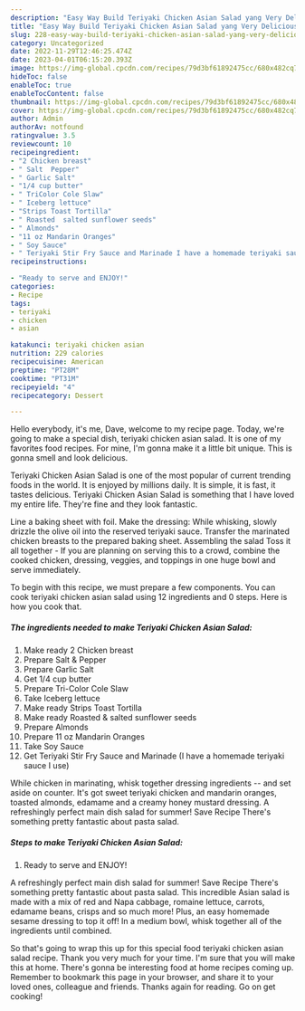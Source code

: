 ```yaml
---
description: "Easy Way Build Teriyaki Chicken Asian Salad yang Very Delicious"
title: "Easy Way Build Teriyaki Chicken Asian Salad yang Very Delicious"
slug: 228-easy-way-build-teriyaki-chicken-asian-salad-yang-very-delicious
category: Uncategorized
date: 2022-11-29T12:46:25.474Z
date: 2023-04-01T06:15:20.393Z
image: https://img-global.cpcdn.com/recipes/79d3bf61892475cc/680x482cq70/teriyaki-chicken-asian-salad-recipe-main-photo.jpg
hideToc: false
enableToc: true
enableTocContent: false
thumbnail: https://img-global.cpcdn.com/recipes/79d3bf61892475cc/680x482cq70/teriyaki-chicken-asian-salad-recipe-main-photo.jpg
cover: https://img-global.cpcdn.com/recipes/79d3bf61892475cc/680x482cq70/teriyaki-chicken-asian-salad-recipe-main-photo.jpg
author: Admin
authorAv: notfound
ratingvalue: 3.5
reviewcount: 10
recipeingredient:
- "2 Chicken breast"
- " Salt  Pepper"
- " Garlic Salt"
- "1/4 cup butter"
- " TriColor Cole Slaw"
- " Iceberg lettuce"
- "Strips Toast Tortilla"
- " Roasted  salted sunflower seeds"
- " Almonds"
- "11 oz Mandarin Oranges"
- " Soy Sauce"
- " Teriyaki Stir Fry Sauce and Marinade I have a homemade teriyaki sauce I use"
recipeinstructions:

- "Ready to serve and ENJOY!"
categories:
- Recipe
tags:
- teriyaki
- chicken
- asian

katakunci: teriyaki chicken asian 
nutrition: 229 calories
recipecuisine: American
preptime: "PT28M"
cooktime: "PT31M"
recipeyield: "4"
recipecategory: Dessert

---
```



Hello everybody, it's me, Dave, welcome to my recipe page. Today, we're going to make a special dish, teriyaki chicken asian salad. It is one of my favorites food recipes. For mine, I'm gonna make it a little bit unique. This is gonna smell and look delicious.

Teriyaki Chicken Asian Salad is one of the most popular of current trending foods in the world. It is enjoyed by millions daily. It is simple, it is fast, it tastes delicious. Teriyaki Chicken Asian Salad is something that I have loved my entire life. They're fine and they look fantastic.

Line a baking sheet with foil. Make the dressing: While whisking, slowly drizzle the olive oil into the reserved teriyaki sauce. Transfer the marinated chicken breasts to the prepared baking sheet. Assembling the salad Toss it all together - If you are planning on serving this to a crowd, combine the cooked chicken, dressing, veggies, and toppings in one huge bowl and serve immediately.


To begin with this recipe, we must prepare a few components. You can cook teriyaki chicken asian salad using 12 ingredients and 0 steps. Here is how you cook that.

<!--inarticleads1-->

##### The ingredients needed to make Teriyaki Chicken Asian Salad:

1. Make ready 2 Chicken breast
1. Prepare  Salt &amp; Pepper
1. Prepare  Garlic Salt
1. Get 1/4 cup butter
1. Prepare  Tri-Color Cole Slaw
1. Take  Iceberg lettuce
1. Make ready Strips Toast Tortilla
1. Make ready  Roasted &amp; salted sunflower seeds
1. Prepare  Almonds
1. Prepare 11 oz Mandarin Oranges
1. Take  Soy Sauce
1. Get  Teriyaki Stir Fry Sauce and Marinade (I have a homemade teriyaki sauce I use)


While chicken in marinating, whisk together dressing ingredients -- and set aside on counter. It&#39;s got sweet teriyaki chicken and mandarin oranges, toasted almonds, edamame and a creamy honey mustard dressing. A refreshingly perfect main dish salad for summer! Save Recipe There&#39;s something pretty fantastic about pasta salad. 

<!--inarticleads2-->

##### Steps to make Teriyaki Chicken Asian Salad:


1. Ready to serve and ENJOY!

A refreshingly perfect main dish salad for summer! Save Recipe There&#39;s something pretty fantastic about pasta salad. This incredible Asian salad is made with a mix of red and Napa cabbage, romaine lettuce, carrots, edamame beans, crisps and so much more! Plus, an easy homemade sesame dressing to top it off! In a medium bowl, whisk together all of the ingredients until combined. 

So that's going to wrap this up for this special food teriyaki chicken asian salad recipe. Thank you very much for your time. I'm sure that you will make this at home. There's gonna be interesting food at home recipes coming up. Remember to bookmark this page in your browser, and share it to your loved ones, colleague and friends. Thanks again for reading. Go on get cooking!
